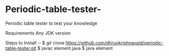 # Periodic-table-tester-
Periodic table tester to test your knowledge

Requirements 
Any JDK version 

Steps to Install :-
$ git clone https://github.com/dhruvkrishnavaid/periodic-table-tester.git
$ javac element.java
$ java element

